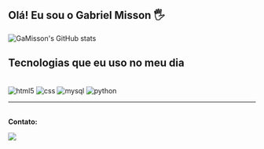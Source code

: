 ## Olá! Eu sou o Gabriel Misson 🖐️

![GaMisson's GitHub stats](https://github-readme-stats.vercel.app/api?username=GaMisson&show_icons=true&theme=dracula)
<!--![Top Langs](https://github-readme-stats.vercel.app/api/top-langs/?username=GaMisson&hide_progress=true) -->

## Tecnologias que eu uso no meu dia

<div style="display: inline_block"> <br/>  
  <img align="center" alt="html5" src="https://img.shields.io/badge/HTML5-E34F26?style=for-the-badge&logo=html5&logoColor=white"/>
  <img align="center" alt="css" src="https://img.shields.io/badge/CSS3-1572B6?style=for-the-badge&logo=css3&logoColor=white"/>
  <img align="center" alt="mysql" src="https://img.shields.io/badge/MySQL-005C84?style=for-the-badge&logo=mysql&logoColor=white"/>
  <img align="center" alt="python" src="https://img.shields.io/badge/Python-14354C?style=for-the-badge&logo=python&logoColor=white"/>
</div>

<hr>
<br/><b>Contato:</b>

<a href=mailto:gabrielmisson61@gmail.com><img src="https://img.shields.io/badge/Gmail-D14836?style=for-the-badge&logo=gmail&logoColor=white"></a>

